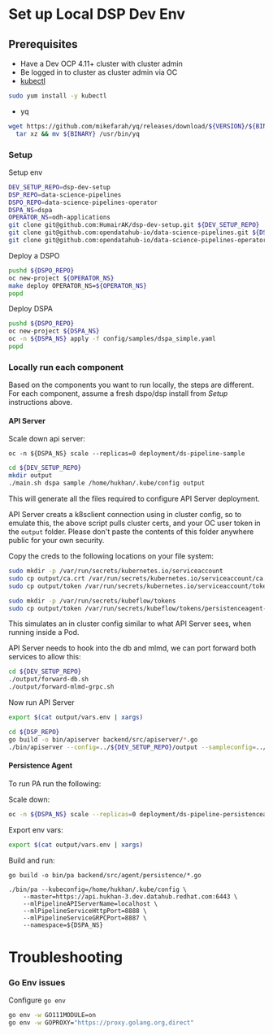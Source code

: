 # Set up Local DSP Dev Env

## Prerequisites
* Have a Dev OCP 4.11+ cluster with cluster admin
* Be logged in to cluster as cluster admin via OC
* [kubectl](https://kubernetes.io/docs/tasks/tools/install-kubectl-linux/#install-using-native-package-management)  
```bash
sudo yum install -y kubectl
```
* yq
```bash
wget https://github.com/mikefarah/yq/releases/download/${VERSION}/${BINARY}.tar.gz -O - |\
  tar xz && mv ${BINARY} /usr/bin/yq
```


### Setup

Setup env
```bash
DEV_SETUP_REPO=dsp-dev-setup
DSP_REPO=data-science-pipelines
DSPO_REPO=data-science-pipelines-operator
DSPA_NS=dspa
OPERATOR_NS=odh-applications
git clone git@github.com:HumairAK/dsp-dev-setup.git ${DEV_SETUP_REPO}
git clone git@github.com:opendatahub-io/data-science-pipelines.git ${DSP_REPO}
git clone git@github.com:opendatahub-io/data-science-pipelines-operator.git ${DSPO_REPO}
```

Deploy a DSPO
```bash
pushd ${DSPO_REPO}
oc new-project ${OPERATOR_NS}
make deploy OPERATOR_NS=${OPERATOR_NS}
popd
```

Deploy DSPA
```bash
pushd ${DSPO_REPO}
oc new-project ${DSPA_NS}
oc -n ${DSPA_NS} apply -f config/samples/dspa_simple.yaml
popd
```

### Locally run each component

Based on the components you want to run locally, the steps are different. For each component, assume a fresh dspo/dsp 
install from _Setup_ instructions above.

#### API Server

Scale down api server: 
```
oc -n ${DSPA_NS} scale --replicas=0 deployment/ds-pipeline-sample
```

```bash
cd ${DEV_SETUP_REPO}
mkdir output
./main.sh dspa sample /home/hukhan/.kube/config output
```
This will generate all the files required to configure API Server deployment.

API Server creats a k8sclient connection using in cluster config, so to emulate this, the above script pulls cluster 
certs, and your OC user token in the `output` folder. Please don't paste the contents of this folder anywhere public for
your own security.

Copy the creds to the following locations on your file system: 
```bash
sudo mkdir -p /var/run/secrets/kubernetes.io/serviceaccount
sudo cp output/ca.crt /var/run/secrets/kubernetes.io/serviceaccount/ca.crt
sudo cp output/token /var/run/secrets/kubernetes.io/serviceaccount/token

sudo mkdir -p /var/run/secrets/kubeflow/tokens
sudo cp output/token /var/run/secrets/kubeflow/tokens/persistenceagent-sa-token
```
This simulates an in cluster config similar to what API Server sees, when running inside a Pod.

API Server needs to hook into the db and mlmd, we can port forward both services to allow this:
```bash
cd ${DEV_SETUP_REPO}
./output/forward-db.sh
./output/forward-mlmd-grpc.sh
```

Now run API Server
```bash
export $(cat output/vars.env | xargs)

cd ${DSP_REPO}
go build -o bin/apiserver backend/src/apiserver/*.go
./bin/apiserver --config=../${DEV_SETUP_REPO}/output --sampleconfig=../${DEV_SETUP_REPO}/output/sample_config.json -logtostderr=true
```

#### Persistence Agent

To run PA run the following: 

Scale down: 
```bash
oc -n ${DSPA_NS} scale --replicas=0 deployment/ds-pipeline-persistenceagent-sample
```

Export env vars:
```bash
export $(cat output/vars.env | xargs)
```

Build and run:
```
go build -o bin/pa backend/src/agent/persistence/*.go

./bin/pa --kubeconfig=/home/hukhan/.kube/config \
    --master=https://api.hukhan-3.dev.datahub.redhat.com:6443 \
    --mlPipelineAPIServerName=localhost \
    --mlPipelineServiceHttpPort=8888 \
    --mlPipelineServiceGRPCPort=8887 \
    --namespace=${DSPA_NS}
```

# Troubleshooting

### Go Env issues
Configure `go env`
```bash
go env -w GO111MODULE=on
go env -w GOPROXY="https://proxy.golang.org,direct"
```


[DSP]: https://github.com/opendatahub-io/data-science-pipelines
[DSPO]: https://github.com/opendatahub-io/data-science-pipelines-operator
